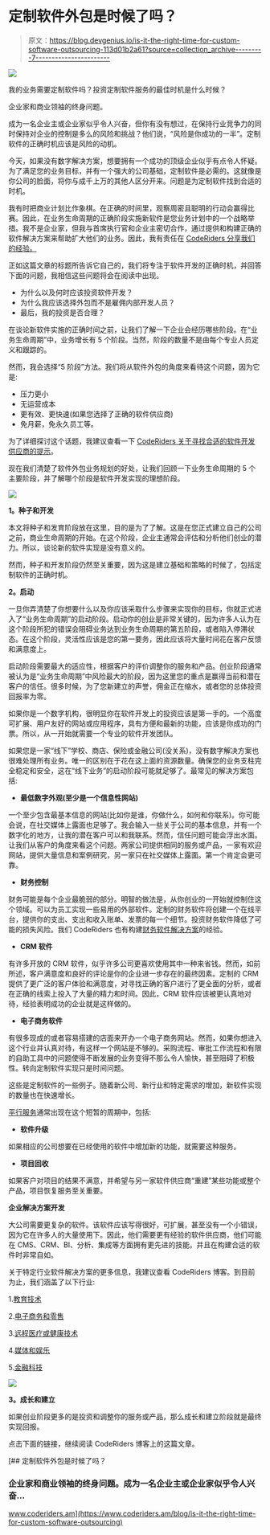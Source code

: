 # 定制软件外包是时候了吗？

> 原文：<https://blog.devgenius.io/is-it-the-right-time-for-custom-software-outsourcing-113d01b2a61?source=collection_archive---------7----------------------->

![](img/ef864b3d10cdbdd4886f14860829e7a1.png)

我的业务需要定制软件吗？投资定制软件服务的最佳时机是什么时候？

企业家和商业领袖的终身问题。

成为一名企业主或企业家似乎令人兴奋，但你有没有想过，在保持行业竞争力的同时保持对企业的控制是多么的风险和挑战？他们说，“风险是你成功的一半”。定制软件的正确时机应该是风险的动机。

今天，如果没有数字解决方案，想要拥有一个成功的顶级企业似乎有点令人怀疑。为了满足您的业务目标，并有一个强大的公司基础，定制软件是必需的。这就像是你公司的脸面，将你与成千上万的其他人区分开来。问题是为定制软件找到合适的时机。

我有时把商业计划比作象棋。在正确的时间里，观察周密且聪明的行动会赢得比赛。因此，在业务生命周期的正确阶段实施新软件是您业务计划中的一个战略举措。我不是企业家，但我与首席执行官和企业主密切合作，通过提供和构建正确的软件解决方案来帮助扩大他们的业务。因此，我有责任在 [CodeRiders 分享我们的经验。](https://www.coderiders.am/services)

正如这篇文章的标题所告诉它自己的，我们将专注于软件开发的正确时机，并回答下面的问题，我相信这些问题将会在阅读中出现。

*   为什么以及何时应该投资软件开发？
*   为什么我应该选择外包而不是雇佣内部开发人员？
*   最后，我的投资是否合理？

在谈论新软件实施的正确时间之前，让我们了解一下企业会经历哪些阶段。在“业务生命周期”中，业务增长有 5 个阶段。当然，阶段的数量不是由每个专业人员定义和跟踪的。

然而，我会选择“5 阶段”方法。我们将从软件外包的角度来看待这个问题，因为它是:

*   压力更小
*   无运营成本
*   更有效、更快速(如果您选择了正确的软件供应商)
*   免月薪，免永久员工等。

为了详细探讨这个话题，我建议查看一下 [CodeRiders 关于寻找合适的软件开发供应商的提示](https://www.coderiders.am/blog/7-best-ways-to-find-remote-it-staff)。

现在我们清楚了软件外包业务规划的好处，让我们回顾一下业务生命周期的 5 个主要阶段，并了解哪个阶段是软件开发实现的理想阶段。

![](img/575e3824ba819794df56939c6fa676e7.png)

**1。种子和开发**

本文将种子和发育阶段放在这里，目的是为了了解。这是在您正式建立自己的公司之前，商业生命周期的开始。在这个阶段，企业主通常会评估和分析他们创业的潜力。所以，谈论新的软件实现是没有意义的。

然而，种子和开发阶段仍然至关重要，因为这是建立基础和策略的时候了，包括定制软件的正确时机。

**2。启动**

一旦你弄清楚了你想要什么以及你应该采取什么步骤来实现你的目标，你就正式进入了“业务生命周期”的启动阶段。启动你的创业是非常关键的，因为许多人认为在这个阶段所犯的错误会阻碍业务达到业务生命周期的第五阶段，或者陷入停滞状态。在这个阶段，灵活性应该是您的第一要务，因此应该将大量时间花在客户反馈和满意度上。

启动阶段需要最大的适应性，根据客户的评价调整你的服务和产品。创业阶段通常被认为是“业务生命周期”中风险最大的阶段，因为这里您的重点是赢得当前和潜在客户的信任。很多时候，为了您新建立的声誉，佣金正在缩水，或者您的总体投资回报率为零。

如果你是一个数字机构，很明显你在软件开发上的投资应该是第一手的。一个高度可扩展、用户友好的网站或应用程序，具有方便和最新的功能，应该是你成功的门票。所以，从一开始就需要一个专业的软件开发团队。

如果您是一家“线下”学校、商店、保险或金融公司(没关系)，没有数字解决方案也很难处理所有业务。唯一的区别在于花在这上面的资源数量。确保您的业务支柱完全稳定和安全，这在“线下业务”的启动阶段可能就足够了。最常见的解决方案包括:

*   **最低数字外观(至少是一个信息性网站)**

一个至少包含最基本信息的网站(比如你是谁，你做什么，如何和你联系)。你可能会说，在社交媒体上露面也足够了。我会输入一些关于公司的基本信息，并有一个数字化的地方，让我的潜在客户可以和我联系。然而，信任问题可能会浮出水面。让我们从客户的角度来看这个问题。两家公司提供相同的服务或产品，一家有欢迎网站，提供大量信息和案例研究，另一家只在社交媒体上露面。第一个肯定会更可靠。

*   **财务控制**

财务可能是每个企业最脆弱的部分。明智的做法是，从你创业的一开始就控制住这个领域。可以为员工实现一些易用的外部软件。定制的财务软件将创建一个在线平台，提供你的支出、支出和收入账单、发票的每一个细节。投资财务软件降低了可能的损失风险。我们 CodeRiders 也有构建[财务软件解决方案](https://www.coderiders.am/industries#finance-software-solution)的经验。

*   **CRM 软件**

有许多开放的 CRM 软件，似乎许多公司更喜欢使用其中一种来省钱。然而，如前所述，客户满意度和良好的评论是你的企业进一步存在的最终因素。定制的 CRM 提供了更广泛的客户体验和满意度，对寻找正确的客户进行了更全面的分析，或者在正确的线索上投入了大量的精力和时间。因此，CRM 软件应该被更认真地对待，经验表明成功的企业就是这样做的。

*   **电子商务软件**

有很多现成的或者容易搭建的店面来开办一个电子商务网站。然而，如果你想进入这个行业并认真对待，有这样一个网站是不够的。采购流程、审批工作流程和有限的自助工具中的问题使得不断发展的业务变得不那么令人愉快，甚至阻碍了积极性。转向定制软件实现只是时间问题。

这些是定制软件的一些例子。随着新公司、新行业和特定需求的增加，新软件实现的数量也在快速增长。

[平行服务](https://www.coderiders.am/services/custom-software-development)通常出现在这个短暂的周期中，包括:

*   **软件升级**

如果相应的公司想要在已经使用的软件中增加新的功能，就需要这种服务。

*   **项目回收**

如果客户对项目的结果不满意，并希望与另一家软件供应商“重建”某些功能或整个产品，项目恢复服务至关重要。

**企业解决方案开发**

大公司需要更复杂的软件。该软件应该写得很好，可扩展，甚至没有一个小错误，因为它在许多人的大量使用下。因此，他们需要更有经验的软件供应商，他们可能在 CMS、CRM、BI、分析、集成等方面拥有更先进的技能。并且在构建合适的软件时非常自如。

关于特定行业软件解决方案的更多信息，我建议查看 CodeRiders 博客。到目前为止，我们涵盖了以下行业:

1.[教育技术](https://www.coderiders.am/blog/the-importance-of-edtech-during-covid-19)

2.[电子商务和零售](https://www.coderiders.am/blog/e-commerce-and-retail-solutions-are-stepping-up-during-covid-19-pandemic)

3.[远程医疗或健康技术](https://www.coderiders.am/blog/telemedicine-vs-covid-19-healthcare-software-past-present-future)

4.[媒体和娱乐](https://www.coderiders.am/blog/choosing-media-and-entertainment-software-during-covid-19)

5.[金融科技](https://www.coderiders.am/blog/innovative-software-solutions-in-fintech-during-covid-19)

![](img/78cc6a1450c0a7fc250e647f8fbd9893.png)

**3。成长和建立**

如果创业阶段更多的是投资和调整你的服务或产品，那么成长和建立阶段就是最终实现回报。

点击下面的链接，继续阅读 CodeRiders 博客上的这篇文章。

[](https://www.coderiders.am/blog/is-it-the-right-time-for-custom-software-outsourcing) [## 定制软件外包是时候了吗？

### 企业家和商业领袖的终身问题。成为一名企业主或企业家似乎令人兴奋…

www.coderiders.am](https://www.coderiders.am/blog/is-it-the-right-time-for-custom-software-outsourcing)